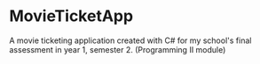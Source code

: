 # MovieTicketApp
A movie ticketing application created with C# for my school's final assessment in year 1, semester 2. (Programming II module)
